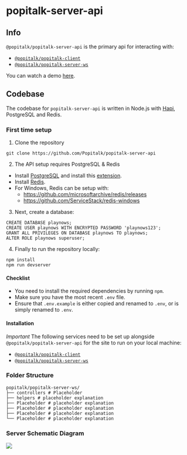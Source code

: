 # popitalk-server-api

## Info
`@popitalk/popitalk-server-api` is the primary api for interacting with: 

* [`@popitalk/popitalk-client`](https://github.com/Popitalk/popitalk-client)
* [`@popitalk/popitalk-server-ws`](https://github.com/Popitalk/popitalk-server-ws)

You can watch a demo [here](https://placeholder.youtube.com).

## Codebase
The codebase for `popitalk-server-api` is written in Node.js with [Hapi](https://hapi.dev/), PostgreSQL and Redis.

### First time setup

1. Clone the repository

```
git clone https://github.com/Popitalk/popitalk-server-api
```

2. The API setup requires PostgreSQL & Redis

* Install [PostgreSQL](https://www.postgresql.org/) and install this [extension](https://github.com/iCyberon/pg_hashids).
* Install [Redis](https://redis.io/.).
* For Windows, Redis can be setup with: 
  - https://github.com/microsoftarchive/redis/releases 
  - https://github.com/ServiceStack/redis-windows

3. Next, create a database:

```
CREATE DATABASE playnows;
CREATE USER playnows WITH ENCRYPTED PASSWORD 'playnows123';
GRANT ALL PRIVILEGES ON DATABASE playnows TO playnows;
ALTER ROLE playnows superuser;
```

4. Finally to run the repository locally:

```
npm install
npm run devserver
```

#### Checklist

 - You need to install the required dependencies by running `npm`.
 - Make sure you have the most recent `.env` file.
 - Ensure that `.env.example` is either copied and renamed to `.env`, or is simply renamed to `.env`.

#### Installation
*Important* The following services need to be set up alongside `@popitalk/popitalk-server-api` for the site to run on your local machine:

* [`@popitalk/popitalk-client`](https://github.com/Popitalk/popitalk-client)
* [`@popitalk/popitalk-server-ws`](https://github.com/Popitalk/popitalk-server-ws)

### Folder Structure
```
popitalk/popitalk-server-ws/
├── controllers # Placeholder
├── helpers # placeholder explanation
├── Placeholder # placeholder explanation
├── Placeholder # placeholder explanation
├── Placeholder # placeholder explanation
└── Placeholder # placeholder explanation
```

### Server Schematic Diagram
![](https://i.ibb.co/2P65Q36/Untitled.png)
